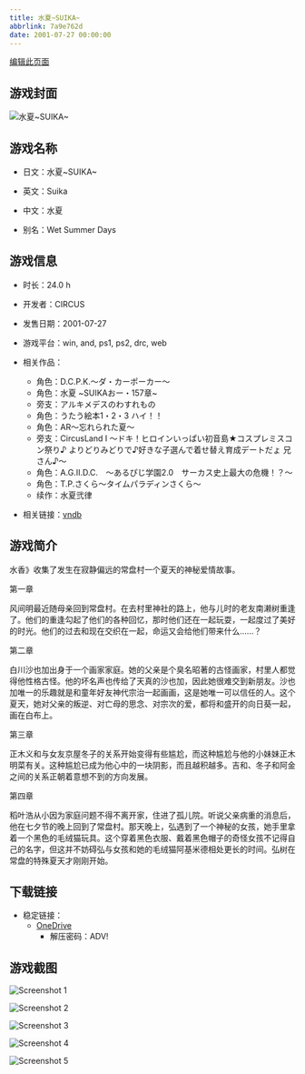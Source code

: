 ```yaml
---
title: 水夏~SUIKA~
abbrlink: 7a9e762d
date: 2001-07-27 00:00:00
---
```

[编辑此页面](https://github.com/ACG-3/ADV3-source/blob/main/source/_posts/games/%E6%B0%B4%E5%A4%8F~SUIKA~.md)

## 游戏封面

![水夏~SUIKA~](https://pan.timero.xyz/onedrive/img_lib_001/%E6%B0%B4%E5%A4%8F~SUIKA~_cover.avif)


## 游戏名称

- 日文：水夏~SUIKA~
- 英文：Suika
- 中文：水夏

- 别名：Wet Summer Days


## 游戏信息

- 时长：24.0 h
- 开发者：CIRCUS
- 发售日期：2001-07-27
- 游戏平台：win, and, ps1, ps2, drc, web
- 相关作品：
   - 角色：D.C.P.K.～ダ・カーポーカー～
   - 角色：水夏 ~SUIKAおー・157章~
   - 旁支：アルキメデスのわすれもの
   - 角色：うたう絵本1・2・3 ハイ！！
   - 角色：AR～忘れられた夏～
   - 旁支：CircusLand I ～ドキ！ヒロインいっぱい初音島★コスプレミスコン祭り♪ よりどりみどりで♪好きな子選んで着せ替え育成デートだょ 兄さん♪～
   - 角色：A.G.II.D.C.　～あるぴじ学園2.0　サーカス史上最大の危機！？～
   - 角色：T.P.さくら～タイムパラディンさくら～
   - 续作：水夏弐律

- 相关链接：[vndb](https://vndb.org/v99)


## 游戏简介

水香》收集了发生在寂静偏远的常盘村一个夏天的神秘爱情故事。

第一章

风间明最近随母亲回到常盘村。在去村里神社的路上，他与儿时的老友南濑树重逢了。他们的重逢勾起了他们的各种回忆，那时他们还在一起玩耍，一起度过了美好的时光。他们的过去和现在交织在一起，命运又会给他们带来什么......？

第二章

白川沙也加出身于一个画家家庭。她的父亲是个臭名昭著的古怪画家，村里人都觉得他性格古怪。他的坏名声也传给了天真的沙也加，因此她很难交到新朋友。沙也加唯一的乐趣就是和童年好友神代宗治一起画画，这是她唯一可以信任的人。这个夏天，她对父亲的叛逆、对亡母的思念、对宗次的爱，都将和盛开的向日葵一起，画在白布上。

第三章

正木义和与女友京屋冬子的关系开始变得有些尴尬，而这种尴尬与他的小妹妹正木明菜有关。这种尴尬已成为他心中的一块阴影，而且越积越多。吉和、冬子和阿金之间的关系正朝着意想不到的方向发展。

第四章

稻叶浩从小因为家庭问题不得不离开家，住进了孤儿院。听说父亲病重的消息后，他在七夕节的晚上回到了常盘村。那天晚上，弘遇到了一个神秘的女孩，她手里拿着一个黑色的毛绒猫玩具。这个穿着黑色衣服、戴着黑色帽子的奇怪女孩不记得自己的名字，但这并不妨碍弘与女孩和她的毛绒猫阿基米德相处更长的时间。弘树在常盘的特殊夏天才刚刚开始。




## 下载链接

- 稳定链接：
    - [OneDrive](https://pan.timero.xyz/onedrive/adv_lib_001/%E6%B0%B4%E5%A4%8F~SUIKA~)
        - 解压密码：ADV!



## 游戏截图


![Screenshot 1](https://pan.timero.xyz/onedrive/img_lib_001/%E6%B0%B4%E5%A4%8F~SUIKA~_Screenshot_1.avif)

![Screenshot 2](https://pan.timero.xyz/onedrive/img_lib_001/%E6%B0%B4%E5%A4%8F~SUIKA~_Screenshot_2.avif)

![Screenshot 3](https://pan.timero.xyz/onedrive/img_lib_001/%E6%B0%B4%E5%A4%8F~SUIKA~_Screenshot_3.avif)

![Screenshot 4](https://pan.timero.xyz/onedrive/img_lib_001/%E6%B0%B4%E5%A4%8F~SUIKA~_Screenshot_4.avif)

![Screenshot 5](https://pan.timero.xyz/onedrive/img_lib_001/%E6%B0%B4%E5%A4%8F~SUIKA~_Screenshot_5.avif)

